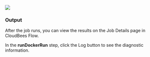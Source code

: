 <img src="../../plugins/@PLUGIN_KEY@/images/runDockerRun1.png" />


<h3>Output</h3>

<p>After the job runs, you can view the results on the Job Details page in CloudBees Flow.
</p>


<p>In the <b>runDockerRun</b> step, click the Log button to see the diagnostic information.
</p>

